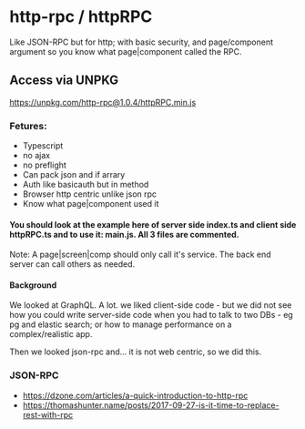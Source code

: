 
# http-rpc / httpRPC

Like JSON-RPC but for http; with basic security, and page/component argument so you know what page|component called the RPC.

## Access via UNPKG
   https://unpkg.com/http-rpc@1.0.4/httpRPC.min.js

### Fetures:
- Typescript
- no ajax
- no preflight
- Can pack json and if arrary
- Auth like basicauth but in method
- Browser http centric unlike json rpc
- Know what page|component used it


#### You should look at the example here of server side index.ts and client side httpRPC.ts and to use it: main.js. All 3 files are commented.

Note: A page|screen|comp should only call it's service. The back end server can call others as needed.


#### Background
We looked at GraphQL. A lot. we liked client-side code - but we did not see how you could write server-side code
when you had to talk to two DBs - eg pg and elastic search; or how to manage performance on a complex/realistic app.

Then we looked json-rpc and... it is not web centric, so we did this.


### JSON-RPC
- https://dzone.com/articles/a-quick-introduction-to-http-rpc
- https://thomashunter.name/posts/2017-09-27-is-it-time-to-replace-rest-with-rpc
